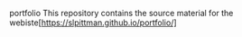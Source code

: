 portfolio
This repository contains the source material for the webiste[https://slpittman.github.io/portfolio/]
